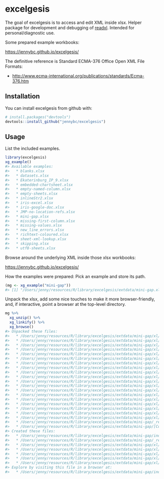 
<!-- README.md is generated from README.Rmd. Please edit that file -->
excelgesis
==========

The goal of excelgesis is to access and edit XML inside xlsx. Helper package for development and debugging of [readxl](https://github.com/hadley/readxl). Intended for personal/diagnostic use.

Some prepared example workbooks:

<https://jennybc.github.io/excelgesis/>

The definitive reference is Standard ECMA-376 Office Open XML File Formats:

-   <http://www.ecma-international.org/publications/standards/Ecma-376.htm>

Installation
------------

You can install excelgesis from github with:

``` r
# install.packages("devtools")
devtools::install_github("jennybc/excelgesis")
```

Usage
-----

List the included examples.

``` r
library(excelgesis)
xg_example()
#> Available examples:
#>   * blanks.xlsx
#>   * datasets.xlsx
#>   * Ekaterinburg_IP_9.xlsx
#>   * embedded-chartsheet.xlsx
#>   * empty-named-column.xlsx
#>   * empty-sheets.xlsx
#>   * inlineStr2.xlsx
#>   * iris-excel.xlsx
#>   * iris-google-doc.xlsx
#>   * JMP-no-location-refs.xlsx
#>   * mini-gap.xlsx
#>   * missing-first-column.xlsx
#>   * missing-values.xlsx
#>   * new_line_errors.xlsx
#>   * richtext-coloured.xlsx
#>   * sheet-xml-lookup.xlsx
#>   * skipping.xlsx
#>   * utf8-sheets.xlsx
```

Browse around the underlying XML inside those xlsx workbooks:

<https://jennybc.github.io/excelgesis/>

How the examples were prepared: Pick an example and store its path.

``` r
(mg <- xg_example("mini-gap"))
#> [1] "/Users/jenny/resources/R/library/excelgesis/extdata/mini-gap.xlsx"
```

Unpack the xlsx, add some nice touches to make it more browser-friendly, and, if interactive, point a browser at the top-level directory.

``` r
mg %>% 
  xg_unzip() %>% 
  xg_linkify() %>% 
  xg_browse()
#> Unpacked these files:
#>   * /Users/jenny/resources/R/library/excelgesis/extdata/mini-gap/xl/worksheets/sheet1.xml
#>   * /Users/jenny/resources/R/library/excelgesis/extdata/mini-gap/xl/worksheets/_rels/sheet1.xml.rels
#>   * /Users/jenny/resources/R/library/excelgesis/extdata/mini-gap/xl/worksheets/sheet2.xml
#>   * /Users/jenny/resources/R/library/excelgesis/extdata/mini-gap/xl/worksheets/_rels/sheet2.xml.rels
#>   * /Users/jenny/resources/R/library/excelgesis/extdata/mini-gap/xl/worksheets/sheet3.xml
#>   * /Users/jenny/resources/R/library/excelgesis/extdata/mini-gap/xl/worksheets/_rels/sheet3.xml.rels
#>   * /Users/jenny/resources/R/library/excelgesis/extdata/mini-gap/xl/worksheets/sheet4.xml
#>   * /Users/jenny/resources/R/library/excelgesis/extdata/mini-gap/xl/worksheets/_rels/sheet4.xml.rels
#>   * /Users/jenny/resources/R/library/excelgesis/extdata/mini-gap/xl/worksheets/sheet5.xml
#>   * /Users/jenny/resources/R/library/excelgesis/extdata/mini-gap/xl/worksheets/_rels/sheet5.xml.rels
#>   * /Users/jenny/resources/R/library/excelgesis/extdata/mini-gap/xl/drawings/worksheetdrawing1.xml
#>   * /Users/jenny/resources/R/library/excelgesis/extdata/mini-gap/xl/drawings/worksheetdrawing2.xml
#>   * /Users/jenny/resources/R/library/excelgesis/extdata/mini-gap/xl/drawings/worksheetdrawing3.xml
#>   * /Users/jenny/resources/R/library/excelgesis/extdata/mini-gap/xl/drawings/worksheetdrawing4.xml
#>   * /Users/jenny/resources/R/library/excelgesis/extdata/mini-gap/xl/drawings/worksheetdrawing5.xml
#>   * /Users/jenny/resources/R/library/excelgesis/extdata/mini-gap/xl/sharedStrings.xml
#>   * /Users/jenny/resources/R/library/excelgesis/extdata/mini-gap/xl/styles.xml
#>   * /Users/jenny/resources/R/library/excelgesis/extdata/mini-gap/xl/workbook.xml
#>   * /Users/jenny/resources/R/library/excelgesis/extdata/mini-gap/xl/_rels/workbook.xml.rels
#>   * /Users/jenny/resources/R/library/excelgesis/extdata/mini-gap/_rels/.rels
#>   * /Users/jenny/resources/R/library/excelgesis/extdata/mini-gap/[Content_Types].xml
#> Created these files:
#>   * /Users/jenny/resources/R/library/excelgesis/extdata/mini-gap/index.html
#>   * /Users/jenny/resources/R/library/excelgesis/extdata/mini-gap/_rels/index.html
#>   * /Users/jenny/resources/R/library/excelgesis/extdata/mini-gap/xl/index.html
#>   * /Users/jenny/resources/R/library/excelgesis/extdata/mini-gap/xl/_rels/index.html
#>   * /Users/jenny/resources/R/library/excelgesis/extdata/mini-gap/xl/drawings/index.html
#>   * /Users/jenny/resources/R/library/excelgesis/extdata/mini-gap/xl/worksheets/index.html
#>   * /Users/jenny/resources/R/library/excelgesis/extdata/mini-gap/xl/worksheets/_rels/index.html
#> Explore by visiting this file in a browser at:
#>   * /Users/jenny/resources/R/library/excelgesis/extdata/mini-gap/index.html
```
